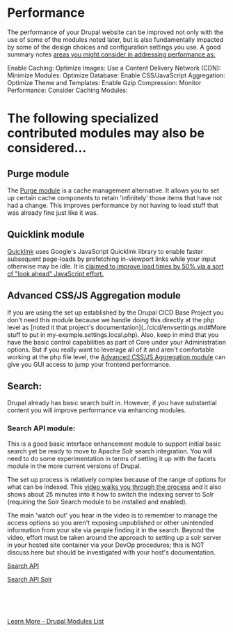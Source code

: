 
# Performance 

The performance of your Drupal website can be improved not only with the use of some of the modules noted later, but is also fundamentally impacted by some of the design choices and configuration settings you use.   A good summary notes [areas you might consider in addressing performance as:](https://peoplesblog.co.in/articles/how-to-improve-drupal-website-performance.html)

Enable Caching: 
Optimize Images: 
Use a Content Delivery Network (CDN): 
Minimize Modules: 
Optimize Database: 
Enable CSS/JavaScript Aggregation: 
Optimize Theme and Templates: 
Enable Gzip Compression: 
Monitor Performance: 
Consider Caching Modules: 

# The following specialized contributed modules may also be considered...

## Purge module

The [Purge module](https://www.drupal.org/project/purge) is a cache management alternative.  It allows you to set up certain cache components to retain 'infinitely' those items that have not had a change.  This improves performance by not having to load stuff that was already fine just like it was. 

## Quicklink module

[Quicklink](https://www.drupal.org/project/quicklink) uses Google's JavaScript Quicklink library to enable faster subsequent page-loads by prefetching in-viewport links while your input otherwise may be idle. It is [claimed to improve load times by 50% via a sort of "look ahead" JavaScript effort.](https://fivejars.com/blog/quicklink-tool-boosts-website-conversions-50)

## Advanced CSS/JS Aggregation module 

If you are using the set up established by the Drupal CICD Base Project you don't need this module because we handle doing this directly at the php level as [noted it that project's documentation](../cicd/envsettings.md#More stuff to put in my-example.settings.local.php).  Also, keep in mind that you have the basic control capabilities as part of Core under your Administration options.  But if you really want to leverage all of it and aren't comfortable working at the php file level, the [Advanced CSS/JS Aggregation module](https://www.drupal.org/project/advagg) can give you GUI access to jump your frontend performance.



## Search:

Drupal already has basic search built in.  However, if you have substantial content you will improve performance via enhancing modules.  

### Search API module:

This is a good basic interface enhancement module to support initial basic search yet be ready to move to Apache Solr search integration.  You will need to do some experimentation in terms of setting it up with the facets module in the more current versions of Drupal.  

The set up process is relatively complex because of the range of options for what can be indexed.  This [video walks you through the process](https://events.drupal.org/barcelona2015/sessions/building-amazing-searches-search-api) and it also shows about 25 minutes into it how to switch the indexing server to Solr (requiring the Solr Search module to be installed and enabled).  


The main 'watch out' you hear in the video is to remember to manage the access options so you aren't exposing unpublished or other unintended information from your site via people finding it in the search.  Beyond the video, effort must be taken around the approach to setting up a solr server in your hosted site container via your DevOp procedures; this is NOT discuss here but should be investigated with your host's documentation.

[Search API](https://www.drupal.org/project/search_api)

[Search API Solr](https://www.drupal.org/project/search_api_solr)



<br>
<br>
<br>

[Learn More - Drupal Modules List](../chapters.md#drupal-modules)


